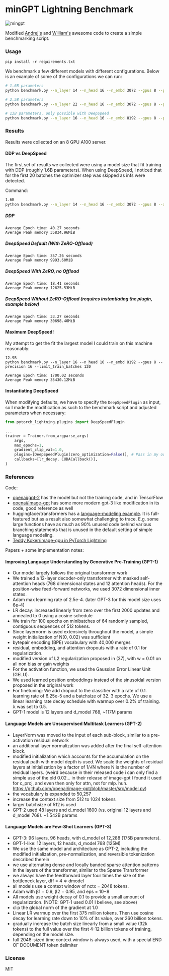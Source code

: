 # minGPT Lightning Benchmark

![mingpt](mingpt.jpg)

Modified [Andrej's](https://github.com/karpathy/minGPT) and [William's](https://github.com/williamFalcon/minGPT) awesome code to create a simple benchmarking script.

### Usage

```
pip install -r requirements.txt
```

We benchmark a few different models with different configurations. Below is an example of some of the configurations we can run:

```bash
# 1.6B parameters
python benchmark.py --n_layer 14 --n_head 16 --n_embd 3072 --gpus 8 --precision 16 --accelerator ddp --limit_train_batches 120
```

```bash
# 2.5B parameters
python benchmark.py --n_layer 22 --n_head 16 --n_embd 3072 --gpus 8 --plugins deepspeed --precision 16 --limit_train_batches 120
```

```bash
# 13B parameters, only possible with DeepSpeed
python benchmark.py --n_layer 16 --n_head 16 --n_embd 8192 --gpus 8 --plugins deepspeed --precision 16 --limit_train_batches 120
```

### Results

Results were collected on an 8 GPU A100 server.

#### DDP vs DeepSpeed

The first set of results we collected were using a model size that fit training with DDP (roughly 1.6B parameters). 
When using DeepSpeed, I noticed that for the first 20 batches the optimizer step was skipped as infs were detected.

Command:
```bash
1.6B
python benchmark.py --n_layer 14 --n_head 16 --n_embd 3072 --gpus 8 --accelerator ddp --precision 16 --limit_train_batches 120
```

##### DDP
```
Average Epoch time: 40.27 seconds
Average Peak memory 35834.96MiB
```
##### DeepSpeed Default (With ZeRO-Offload)
```
Average Epoch time: 357.26 seconds
Average Peak memory 9993.60MiB
```
##### DeepSpeed With ZeRO, no Offload
```
Average Epoch time: 18.41 seconds
Average Peak memory 12625.53MiB
```
##### DeepSpeed Without ZeRO-Offload (requires instantiating the plugin, example below)
```
Average Epoch time: 33.27 seconds
Average Peak memory 30698.40MiB
```

#### Maximum DeepSpeed!

My attempt to get the fit the largest model I could train on this machine reasonably:

```
12.9B
python benchmark.py --n_layer 16 --n_head 16 --n_embd 8192 --gpus 8 --precision 16 --limit_train_batches 120

Average Epoch time: 1700.02 seconds
Average Peak memory 35430.12MiB
```

#### Instantiating DeepSpeed

When modifying defaults, we have to specify the ``DeepSpeedPlugin`` as input, so I made the modification as such to the benchmark script and adjusted parameters when necessary:

```python
from pytorch_lightning.plugins import DeepSpeedPlugin

...
trainer = Trainer.from_argparse_args(
    args,
    max_epochs=1,
    gradient_clip_val=1.0,
    plugins=[DeepSpeedPlugin(zero_optimization=False)], # Pass in my own custom deepspeed plugin to turn off ZeRO-Offload
    callbacks=[lr_decay, CUDACallback()],
)
```

### References

Code:

- [openai/gpt-2](https://github.com/openai/gpt-2) has the model but not the training code, and in TensorFlow
- [openai/image-gpt](https://github.com/openai/image-gpt) has some more modern gpt-3 like modification in its code, good reference as well
- huggingface/transformers has a [language-modeling example](https://github.com/huggingface/transformers/tree/master/examples/language-modeling). It is full-featured but as a result also somewhat challenging to trace. E.g. some large functions have as much as 90% unused code behind various branching statements that is unused in the default setting of simple language modeling.
- [Teddy Koker/image-gpu in PyTorch Lightning](https://github.com/teddykoker/image-gpt)

Papers + some implementation notes:

#### Improving Language Understanding by Generative Pre-Training (GPT-1)

- Our model largely follows the original transformer work
- We trained a 12-layer decoder-only transformer with masked self-attention heads (768 dimensional states and 12 attention heads). For the position-wise feed-forward networks, we used 3072 dimensional inner states.
- Adam max learning rate of 2.5e-4. (later GPT-3 for this model size uses 6e-4)
- LR decay: increased linearly from zero over the first 2000 updates and annealed to 0 using a cosine schedule
- We train for 100 epochs on minibatches of 64 randomly sampled, contiguous sequences of 512 tokens.
- Since layernorm is used extensively throughout the model, a simple weight initialization of N(0, 0.02) was sufficient
- bytepair encoding (BPE) vocabulary with 40,000 merges
- residual, embedding, and attention dropouts with a rate of 0.1 for regularization.
- modified version of L2 regularization proposed in (37), with w = 0.01 on all non bias or gain weights
- For the activation function, we used the Gaussian Error Linear Unit (GELU).
- We used learned position embeddings instead of the sinusoidal version proposed in the original work
- For finetuning: We add dropout to the classifier with a rate of 0.1. learning rate of 6.25e-5 and a batchsize of 32. 3 epochs. We use a linear learning rate decay schedule with warmup over 0.2% of training. λ was set to 0.5.
- GPT-1 model is 12 layers and d_model 768, ~117M params

#### Language Models are Unsupervised Multitask Learners (GPT-2)

- LayerNorm was moved to the input of each sub-block, similar to a pre-activation residual network
- an additional layer normalization was added after the final self-attention block.
- modified initialization which accounts for the accumulation on the residual path with model depth is used. We scale the weights of residual layers at initialization by a factor of 1/√N where N is the number of residual layers. (weird because in their released code i can only find a simple use of the old 0.02... in their release of image-gpt I found it used for c_proj, and even then only for attn, not for mlp. huh. https://github.com/openai/image-gpt/blob/master/src/model.py)
- the vocabulary is expanded to 50,257
- increase the context size from 512 to 1024 tokens
- larger batchsize of 512 is used
- GPT-2 used 48 layers and d_model 1600 (vs. original 12 layers and d_model 768). ~1.542B params

#### Language Models are Few-Shot Learners (GPT-3)

- GPT-3: 96 layers, 96 heads, with d_model of 12,288 (175B parameters).
- GPT-1-like: 12 layers, 12 heads, d_model 768 (125M)
- We use the same model and architecture as GPT-2, including the modified initialization, pre-normalization, and reversible tokenization described therein
- we use alternating dense and locally banded sparse attention patterns in the layers of the transformer, similar to the Sparse Transformer
- we always have the feedforward layer four times the size of the bottleneck layer, dff = 4 ∗ dmodel
- all models use a context window of nctx = 2048 tokens.
- Adam with β1 = 0.9, β2 = 0.95, and eps = 10−8
- All models use weight decay of 0.1 to provide a small amount of regularization. (NOTE: GPT-1 used 0.01 I believe, see above)
- clip the global norm of the gradient at 1.0
- Linear LR warmup over the first 375 million tokens. Then use cosine decay for learning rate down to 10% of its value, over 260 billion tokens.
- gradually increase the batch size linearly from a small value (32k tokens) to the full value over the first 4-12 billion tokens of training, depending on the model size.
- full 2048-sized time context window is always used, with a special END OF DOCUMENT token delimiter

### License

MIT
